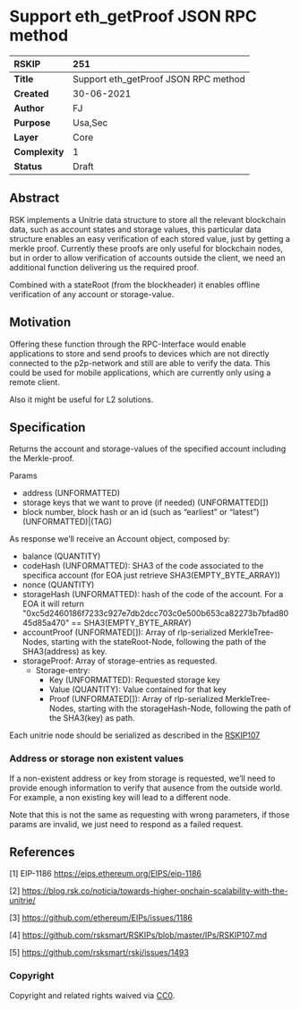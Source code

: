 # Support eth_getProof JSON RPC method

|RSKIP          |251           |
| :------------ |:-------------|
|**Title**      |Support eth_getProof JSON RPC method |
|**Created**    |30-06-2021 |
|**Author**     |FJ |
|**Purpose**    |Usa,Sec |
|**Layer**      |Core |
|**Complexity** |1 |
|**Status**     |Draft |

## Abstract

RSK implements a Unitrie data structure to store all the relevant blockchain data, such as account states and storage values, this particular data structure enables an easy verification of each stored value, just by getting a merkle proof. Currently these proofs are only useful for blockchain nodes, but in order to allow verification of accounts outside the client, we need an additional function delivering us the required proof. 

Combined with a stateRoot (from the blockheader) it enables offline verification of any account or storage-value. 

## Motivation

Offering these function through the RPC-Interface would enable applications to store and send proofs to devices which are not directly connected to the p2p-network and still are able to verify the data. This could be used for mobile applications, which are currently only using a remote client.

Also it might be useful for L2 solutions.

## Specification

Returns the account and storage-values of the specified account including the Merkle-proof.

Params
- address (UNFORMATTED)
- storage keys that we want to prove (if needed)  (UNFORMATTED[])
- block number, block hash or an id (such as “earliest” or “latest”)  (UNFORMATTED)|(TAG)

As response we’ll receive an Account object, composed by:

- balance (QUANTITY)
- codeHash (UNFORMATTED): SHA3 of the code associated to the specifica account (for EOA just retrieve SHA3(EMPTY_BYTE_ARRAY)) 
- nonce (QUANTITY)
- storageHash (UNFORMATTED): hash of the code of the account. For a EOA it will return "0xc5d2460186f7233c927e7db2dcc703c0e500b653ca82273b7bfad8045d85a470" == SHA3(EMPTY_BYTE_ARRAY)
- accountProof (UNFORMATED[]): Array of rlp-serialized MerkleTree-Nodes, starting with the stateRoot-Node, following the path of the SHA3(address) as key.
- storageProof: Array of storage-entries as requested.
    - Storage-entry:
        - Key (UNFORMATTED): Requested storage key 
        - Value (QUANTITY): Value contained for that key
        - Proof (UNFORMATED[]): Array of rlp-serialized MerkleTree-Nodes, starting with the storageHash-Node, following the path of the SHA3(key) as path.

Each unitrie node should be serialized as described in the [RSKIP107](https://github.com/rsksmart/RSKIPs/blob/master/IPs/RSKIP107.md)

### Address or storage non existent values

If a non-existent address or key from storage is requested, we’ll need to provide enough information to verify that ausence from the outside world. For example, a non existing key will lead to a different node.

Note that this is not the same as requesting with wrong parameters, if those params are invalid, we just need to respond as a failed request. 

## References

[1] EIP-1186 https://eips.ethereum.org/EIPS/eip-1186

[2] https://blog.rsk.co/noticia/towards-higher-onchain-scalability-with-the-unitrie/

[3] https://github.com/ethereum/EIPs/issues/1186

[4] https://github.com/rsksmart/RSKIPs/blob/master/IPs/RSKIP107.md

[5] https://github.com/rsksmart/rskj/issues/1493



### Copyright

Copyright and related rights waived via [CC0](https://creativecommons.org/publicdomain/zero/1.0/).
